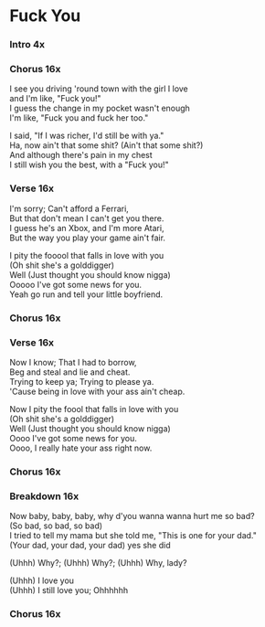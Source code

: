 # Fuck You

### Intro  4x  

### Chorus  16x  

I see you driving 'round town with the girl I love  
and I'm like, "Fuck you!"  
I guess the change in my pocket wasn't enough  
I'm like, "Fuck you and fuck her too."  
  
I said, "If I was richer, I'd still be with ya."  
Ha, now ain't that some shit? (Ain't that some shit?)  
And although there's pain in my chest  
I still wish you the best, with a "Fuck you!"  
  
### Verse  16x  

I'm sorry; Can't afford a Ferrari,  
But that don't mean I can't get you there.  
I guess he's an Xbox, and I'm more Atari,  
But the way you play your game ain't fair.  
  
I pity the fooool that falls in love with you  
(Oh shit she's a golddigger)  
Well (Just thought you should know nigga)  
Ooooo I've got some news for you.  
Yeah go run and tell your little boyfriend.  
  
### Chorus  16x  
  
### Verse  16x  

Now I know; That I had to borrow,  
Beg and steal and lie and cheat.  
Trying to keep ya; Trying to please ya.  
'Cause being in love with your ass ain't cheap.  
  
Now I pity the foool that falls in love with you  
(Oh shit she's a golddigger)  
Well (Just thought you should know nigga)  
Oooo I've got some news for you.  
Oooo, I really hate your ass right now.  
  
### Chorus  16x  

### Breakdown  16x  

Now baby, baby, baby, why d'you wanna wanna hurt me so bad?  
(So bad, so bad, so bad)  
I tried to tell my mama but she told me,  "This is one for your dad."  
(Your dad, your dad, your dad) yes she did  

(Uhhh) Why?; (Uhhh) Why?; (Uhhh) Why, lady?  

(Uhhh) I love you  
(Uhhh) I still love you; Ohhhhhh  
  
### Chorus  16x  
